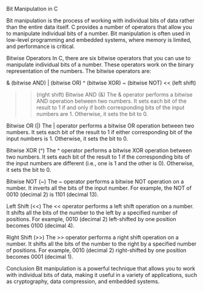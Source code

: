Bit Manipulation in C

Bit manipulation is the process of working with individual bits of data rather than the entire data itself. C provides a number of operators that allow you to manipulate individual bits of a number. Bit manipulation is often used in low-level programming and embedded systems, where memory is limited, and performance is critical.

Bitwise Operators
In C, there are six bitwise operators that you can use to manipulate individual bits of a number. These operators work on the binary representation of the numbers. The bitwise operators are:

& (bitwise AND)
| (bitwise OR)
^ (bitwise XOR)
~ (bitwise NOT)
<< (left shift)
>> (right shift)
Bitwise AND (&)
The & operator performs a bitwise AND operation between two numbers. It sets each bit of the result to 1 if and only if both corresponding bits of the input numbers are 1. Otherwise, it sets the bit to 0.

Bitwise OR (|)
The | operator performs a bitwise OR operation between two numbers. It sets each bit of the result to 1 if either corresponding bit of the input numbers is 1. Otherwise, it sets the bit to 0.

Bitwise XOR (^)
The ^ operator performs a bitwise XOR operation between two numbers. It sets each bit of the result to 1 if the corresponding bits of the input numbers are different (i.e., one is 1 and the other is 0). Otherwise, it sets the bit to 0.

Bitwise NOT (~)
The ~ operator performs a bitwise NOT operation on a number. It inverts all the bits of the input number. For example, the NOT of 0010 (decimal 2) is 1101 (decimal 13).

Left Shift (<<)
The << operator performs a left shift operation on a number. It shifts all the bits of the number to the left by a specified number of positions. For example, 0010 (decimal 2) left-shifted by one position becomes 0100 (decimal 4).

Right Shift (>>)
The >> operator performs a right shift operation on a number. It shifts all the bits of the number to the right by a specified number of positions. For example, 0010 (decimal 2) right-shifted by one position becomes 0001 (decimal 1).

Conclusion
Bit manipulation is a powerful technique that allows you to work with individual bits of data, making it useful in a variety of applications, such as cryptography, data compression, and embedded systems.

